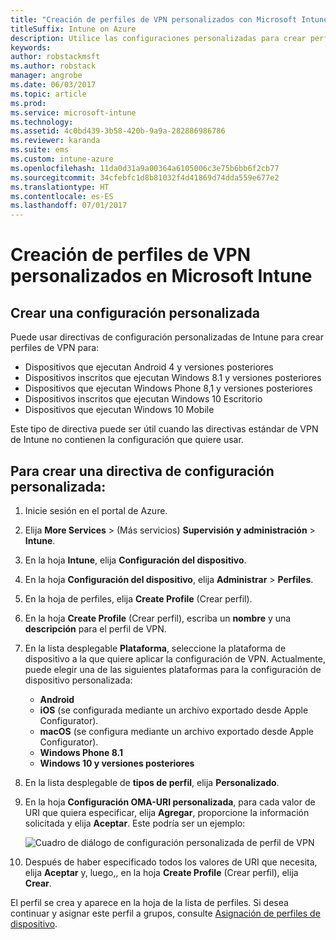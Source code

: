 ```yaml
---
title: "Creación de perfiles de VPN personalizados con Microsoft Intune"
titleSuffix: Intune on Azure
description: Utilice las configuraciones personalizadas para crear perfiles de VPN en Intune.
keywords: 
author: robstackmsft
ms.author: robstack
manager: angrobe
ms.date: 06/03/2017
ms.topic: article
ms.prod: 
ms.service: microsoft-intune
ms.technology: 
ms.assetid: 4c0bd439-3b58-420b-9a9a-282886986786
ms.reviewer: karanda
ms.suite: ems
ms.custom: intune-azure
ms.openlocfilehash: 11da0d31a9a00364a6105006c3e75b6bb6f2cb77
ms.sourcegitcommit: 34cfebfc1d8b81032f4d41869d74dda559e677e2
ms.translationtype: HT
ms.contentlocale: es-ES
ms.lasthandoff: 07/01/2017
---
```

# <a name="how-to-create-custom-vpn-profiles-in-microsoft-intune"></a>Creación de perfiles de VPN personalizados en Microsoft Intune

## <a name="create-a-custom-configuration"></a>Crear una configuración personalizada
Puede usar directivas de configuración personalizadas de Intune para crear perfiles de VPN para:

* Dispositivos que ejecutan Android 4 y versiones posteriores
* Dispositivos inscritos que ejecutan Windows 8.1 y versiones posteriores
* Dispositivos que ejecutan Windows Phone 8,1 y versiones posteriores
* Dispositivos inscritos que ejecutan Windows 10 Escritorio 
* Dispositivos que ejecutan Windows 10 Mobile

Este tipo de directiva puede ser útil cuando las directivas estándar de VPN de Intune no contienen la configuración que quiere usar.

## <a name="to-create-a-custom-configuration-policy"></a>Para crear una directiva de configuración personalizada:

1. Inicie sesión en el portal de Azure.
2. Elija **More Services** >  (Más servicios) **Supervisión y administración** > **Intune**.
3. En la hoja **Intune**, elija **Configuración del dispositivo**.
4. En la hoja **Configuración del dispositivo**, elija **Administrar** > **Perfiles**.
5. En la hoja de perfiles, elija **Create Profile** (Crear perfil).
6. En la hoja **Create Profile** (Crear perfil), escriba un **nombre** y una **descripción** para el perfil de VPN.
7. En la lista desplegable **Plataforma**, seleccione la plataforma de dispositivo a la que quiere aplicar la configuración de VPN. Actualmente, puede elegir una de las siguientes plataformas para la configuración de dispositivo personalizada:
    - **Android**
    - **iOS** (se configurada mediante un archivo exportado desde Apple Configurator).
    - **macOS** (se configura mediante un archivo exportado desde Apple Configurator).
    - **Windows Phone 8.1**
    - **Windows 10 y versiones posteriores**
6. En la lista desplegable de **tipos de perfil**, elija **Personalizado**.
7. En la hoja **Configuración OMA-URI personalizada**, para cada valor de URI que quiera especificar, elija **Agregar**, proporcione la información solicitada y elija **Aceptar**. Este podría ser un ejemplo:

   ![Cuadro de diálogo de configuración personalizada de perfil de VPN](./media/Intune_Add_VPN_URI.png)

4.  Después de haber especificado todos los valores de URI que necesita, elija **Aceptar** y, luego,, en la hoja **Create Profile** (Crear perfil), elija **Crear**.

El perfil se crea y aparece en la hoja de la lista de perfiles.
Si desea continuar y asignar este perfil a grupos, consulte [Asignación de perfiles de dispositivo](device-profile-assign.md).




